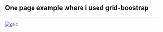 ## One page example where i used grid-boostrap 
___

![grid](https://user-images.githubusercontent.com/58930447/124378951-0245f180-dcbd-11eb-9af2-9e65970ec2a6.jpg)

 
